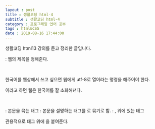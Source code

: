 ```yaml
---
layout : post
title : 생활코딩 html-4
subtitle : 생활코딩 html-4
category : 프로그래밍 언어 공부
tags : html&CSS
date : 2019-08-16 17:44:00
---
```


생활코딩 html13 강의를 듣고 정리한 글입니다.

<title> </title> : 웹의 제목을 정해준다.

​

한국어를 웹상에서 쓰고 싶으면 웹에게 utf-8로 열어라는 명령을 해주어야 한다.

<meta charset ="utf-8"> 이라고 하면 웹은 한국어를 잘 소화해낸다.

​

<body></body> : 본문을 묶는 태그

<head></head> : 본문을 설명하는 태그를 <head>로 묶기로 함.

<html></html> : <head>, <body> 위에 있는 태그

관용적으로 <html> 태그 위에 <!doctype html>을 붙여준다.
